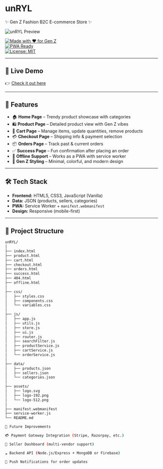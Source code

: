 # unRYL  
✨ Gen Z Fashion B2C E-commerce Store ✨  

![unRYL Preview](/assets/logo.svg)  

[![Made with ❤️ for Gen Z](https://img.shields.io/badge/Made%20with%20%E2%9D%A4%EF%B8%8F-for%20Gen%20Z-pink)](#)  
[![PWA Ready](https://img.shields.io/badge/PWA-Ready-brightgreen)](#)  
[![License: MIT](https://img.shields.io/badge/License-MIT-blue.svg)](LICENSE)  

---

## 🚀 Live Demo  
👉 [Check it out here](https://hackuser286-gif.github.io/unRYL/)  

---

## 🌟 Features  
- 🏠 **Home Page** – Trendy product showcase with categories  
- 🛍️ **Product Page** – Detailed product view with Gen Z vibes  
- 🛒 **Cart Page** – Manage items, update quantities, remove products  
- 💳 **Checkout Page** – Shipping info & payment selection  
- 📦 **Orders Page** – Track past & current orders  
- ✅ **Success Page** – Fun confirmation after placing an order  
- 📡 **Offline Support** – Works as a PWA with service worker  
- 🎨 **Gen Z Styling** – Minimal, colorful, and modern design  

---

## 🛠 Tech Stack  
- **Frontend:** HTML5, CSS3, JavaScript (Vanilla)  
- **Data:** JSON (products, sellers, categories)  
- **PWA:** Service Worker + `manifest.webmanifest`  
- **Design:** Responsive (mobile-first)  

---

## 📂 Project Structure  

```bash
unRYL/
│
├── index.html
├── product.html
├── cart.html
├── checkout.html
├── orders.html
├── success.html
├── 404.html
├── offline.html
│
├── css/
│   ├── styles.css
│   ├── components.css
│   └── variables.css
│
├── js/
│   ├── app.js
│   ├── utils.js
│   ├── store.js
│   ├── ui.js
│   ├── router.js
│   ├── searchFilter.js
│   ├── productService.js
│   ├── cartService.js
│   └── orderService.js
│
├── data/
│   ├── products.json
│   ├── sellers.json
│   └── categories.json
│
├── assets/
│   ├── logo.svg
│   ├── logo-192.png
│   └── logo-512.png
│
├── manifest.webmanifest
├── service-worker.js
└── README.md

🔮 Future Improvements

💳 Payment Gateway Integration (Stripe, Razorpay, etc.)

🛒 Seller Dashboard (multi-vendor support)

☁️ Backend API (Node.js/Express + MongoDB or Firebase)

🔔 Push Notifications for order updates
